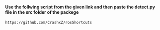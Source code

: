 #### Use the follwing script from the given link and then paste the detect.py file in the src folder of the packege
```
https://github.com/CrashxZ/rosShortcuts
```
